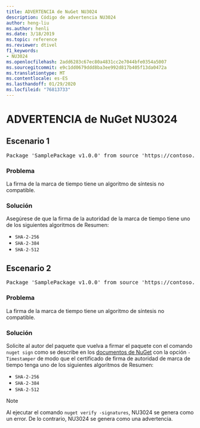 ```yaml
---
title: ADVERTENCIA de NuGet NU3024
description: Código de advertencia NU3024
author: heng-liu
ms.author: henli
ms.date: 3/18/2019
ms.topic: reference
ms.reviewer: dtivel
f1_keywords:
- NU3024
ms.openlocfilehash: 2add6283c67ec80a4831cc2e7044bfe0354a5007
ms.sourcegitcommit: e9c1dd0679ddd8ba3ee992d817b405f13da0472a
ms.translationtype: MT
ms.contentlocale: es-ES
ms.lasthandoff: 01/29/2020
ms.locfileid: "76813733"
---
```

# <a name="nuget-warning-nu3024"></a>ADVERTENCIA de NuGet NU3024

## <a name="scenario-1"></a>Escenario 1

<pre>Package 'SamplePackage v1.0.0' from source 'https://contoso.com/index.json': The timestamp signature has an unsupported digest algorithm. The following algorithms are supported: : SHA-2-256, SHA-2-384, SHA-2-512.</pre>

### <a name="issue"></a>Problema

La firma de la marca de tiempo tiene un algoritmo de síntesis no compatible.


### <a name="solution"></a>Solución

Asegúrese de que la firma de la autoridad de la marca de tiempo tiene uno de los siguientes algoritmos de Resumen: 
* `SHA-2-256`
* `SHA-2-384`
* `SHA-2-512`



## <a name="scenario-2"></a>Escenario 2

<pre>Package 'SamplePackage v1.0.0' from source 'https://contoso.com/index.json': The primary signature's timestamp signature has an unsupported digest algorithm.</pre>

### <a name="issue"></a>Problema

La firma de la marca de tiempo tiene un algoritmo de síntesis no compatible.


### <a name="solution"></a>Solución

Solicite al autor del paquete que vuelva a firmar el paquete con el comando `nuget sign` como se describe en los [documentos de NuGet](../../create-packages/sign-a-package.md) con la opción `-Timestamper` de modo que el certificado de firma de autoridad de marca de tiempo tenga uno de los siguientes algoritmos de Resumen:
* `SHA-2-256`
* `SHA-2-384`
* `SHA-2-512`


> [!Note]
> Al ejecutar el comando `nuget verify -signatures`, NU3024 se genera como un error. De lo contrario, NU3024 se genera como una advertencia.
